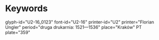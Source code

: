 # Keywords
glyph-id="U2-16_0123"
font-id="U2-16"
printer-id="U2"
printer="Florian Ungler"
period="druga drukarnia: 1521—1536"
place="Kraków"
PT plate="359"
